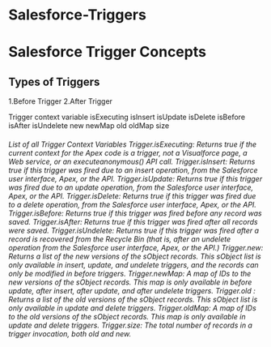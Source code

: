 # Salesforce-Triggers

<h1>Salesforce Trigger Concepts </h1>

<h2> Types of Triggers </h2>

1.Before Trigger
2.After Trigger

Trigger context variable
isExecuting
isInsert
isUpdate
isDelete
isBefore
isAfter
isUndelete
new
newMap
old
oldMap
size

<h6>
List of all Trigger Context Variables 
Trigger.isExecuting: Returns true if the current context for the Apex code is a trigger, not a Visualforce page, a Web service, or an executeanonymous() API call.
Trigger.isInsert: Returns true if this trigger was fired due to an insert operation, from the Salesforce user interface, Apex, or the API.
Trigger.isUpdate: Returns true if this trigger was fired due to an update operation, from the Salesforce user interface, Apex, or the API.
Trigger.isDelete: Returns true if this trigger was fired due to a delete operation, from the Salesforce user interface, Apex, or the API.
Trigger.isBefore: Returns true if this trigger was fired before any record was saved.
Trigger.isAfter: Returns true if this trigger was fired after all records were saved.
Trigger.isUndelete: Returns true if this trigger was fired after a record is recovered from the Recycle Bin (that is, after an undelete operation from the Salesforce user interface, Apex, or the API.)
Trigger.new: Returns a list of the new versions of the sObject records. This sObject list is only available in insert, update, and undelete triggers, and the records can only be modified in before triggers.
Trigger.newMap: A map of IDs to the new versions of the sObject records. This map is only available in before update, after insert, after update, and after undelete triggers.
Trigger.old : Returns a list of the old versions of the sObject records. This sObject list is only available in update and delete triggers.
Trigger.oldMap: A map of IDs to the old versions of the sObject records. This map is only available in update and delete triggers.
Trigger.size: The total number of records in a trigger invocation, both old and new.
</h6>


